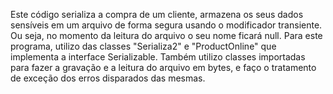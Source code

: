 Este código serializa a compra de um cliente, armazena os seus dados sensíveis em um arquivo de forma segura
usando o modificador transiente. Ou seja, no momento da leitura do arquivo o seu nome ficará null.
Para este programa, utilizo das classes "Serializa2" e "ProductOnline" que implementa a interface Serializable.
Também utilizo classes importadas para fazer a gravação e a leitura do arquivo em bytes, e faço o 
tratamento de exceção dos erros disparados das mesmas.
